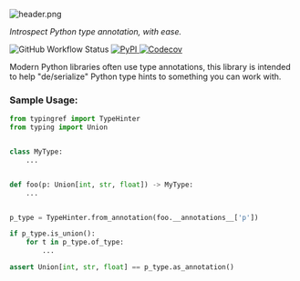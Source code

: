 ![header.png](docs%2Fassets%2Fheader.png)


*Introspect Python type annotation, with ease.*

![GitHub Workflow Status](https://img.shields.io/github/actions/workflow/status/nrbnlulu/typingref/tests.yml?style=for-the-badge)
[![PyPI](https://img.shields.io/pypi/v/typingref?style=for-the-badge)
](https://pypi.org/project/typingref/)
[![Codecov](https://img.shields.io/codecov/c/github/nrbnlulu/typingref?style=for-the-badge)
](https://app.codecov.io/gh/nrbnlulu/typingref)

Modern Python libraries often use type annotations,
this library is intended to help "de/serialize" Python type hints to something
you can work with.


### Sample Usage:

```python
from typingref import TypeHinter
from typing import Union


class MyType:
    ...


def foo(p: Union[int, str, float]) -> MyType:
    ...


p_type = TypeHinter.from_annotation(foo.__annotations__['p'])

if p_type.is_union():
    for t in p_type.of_type:
        ...

assert Union[int, str, float] == p_type.as_annotation()
```
